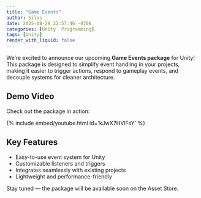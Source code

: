 ```yaml
---
title: "Game Events"
author: Silas
date: 2025-08-29 22:57:46 -0700
categories: [Unity  Programming]
tags: [Unity]
render_with_liquid: false
---
```


We’re excited to announce our upcoming **Game Events package** for Unity! This package is designed to simplify event handling in your projects, making it easier to trigger actions, respond to gameplay events, and decouple systems for cleaner architecture.

## Demo Video

Check out the package in action:

{% include embed/youtube.html id='kJwX7HVlFsY' %}

## Key Features

- Easy-to-use event system for Unity  
- Customizable listeners and triggers  
- Integrates seamlessly with existing projects  
- Lightweight and performance-friendly  

Stay tuned — the package will be available soon on the Asset Store.  
